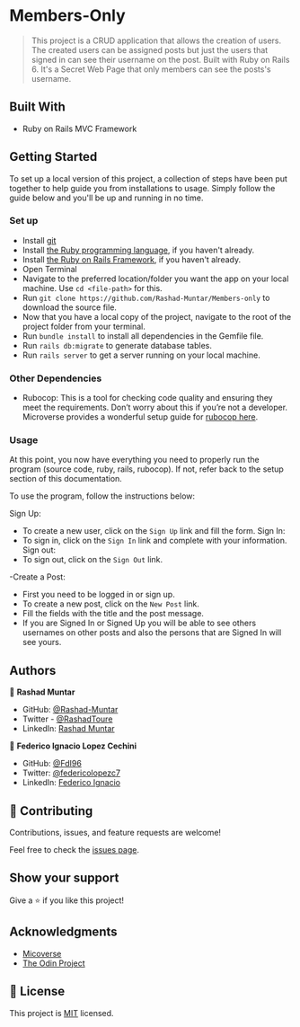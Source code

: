 # Members-Only

> This project is a CRUD application that allows the creation of users. The created users can be assigned posts but just the users that signed in can see their username on the post. Built with Ruby on Rails 6. It's a Secret Web Page that only members can see the posts's username.

## Built With

- Ruby on Rails MVC Framework

## Getting Started

To set up a local version of this project, a collection of steps have been put together to help guide you from installations to usage. Simply follow the guide below and you'll be up and running in no time.

### Set up

- Install [git](https://git-scm.com/downloads)
- Install [the Ruby programming language](https://ruby-doc.org/downloads/), if you haven't already.
- Install [the Ruby on Rails Framework](https://guides.rubyonrails.org/getting_started.html), if you haven't already.
- Open Terminal
- Navigate to the preferred location/folder you want the app on your local machine. Use `cd <file-path>` for this.
- Run `git clone https://github.com/Rashad-Muntar/Members-only` to download the source file.
- Now that you have a local copy of the project, navigate to the root of the project folder from your terminal.
- Run `bundle install` to install all dependencies in the Gemfile file.
- Run `rails db:migrate` to generate database tables.
- Run `rails server` to get a server running on your local machine.

### Other Dependencies

- Rubocop: This is a tool for checking code quality and ensuring they meet the requirements. Don’t worry about this if you’re not a developer. Microverse provides a wonderful setup guide for [rubocop here](https://github.com/microverseinc/linters-config/tree/master/ruby).

### Usage

At this point, you now have everything you need to properly run the program (source code, ruby, rails, rubocop). If not, refer back to the setup section of this documentation.

To use the program, follow the instructions below:

Sign Up:

- To create a new user, click on the `Sign Up` link and fill the form.
  Sign In:
- To sign in, click on the `Sign In` link and complete with your information.
  Sign out:
- To sign out, click on the `Sign Out` link.

-Create a Post:

- First you need to be logged in or sign up.
- To create a new post, click on the `New Post` link.
- Fill the fields with the title and the post message.
- If you are Signed In or Signed Up you will be able to see others usernames on other posts and also the persons that are Signed In will see yours.

## Authors

👤 **Rashad Muntar**

- GitHub: [@Rashad-Muntar](https://github.com/Rashad-Muntar)
- Twitter - [@RashadToure](https://twitter.com/RashadToure)
- LinkedIn: [Rashad Muntar](https://www.linkedin.com/in/rashad-muntar/)

👤 **Federico Ignacio Lopez Cechini**

- GitHub: [@FdI96](https://github.com/FdI96)
- Twitter: [@federicolopezc7 ](https://twitter.com/federicolopezc7)
- LinkedIn: [Federico Ignacio](https://www.linkedin.com/in/federico-ignacio-3285411a4/)

## 🤝 Contributing

Contributions, issues, and feature requests are welcome!

Feel free to check the [issues page](https://github.com/Rashad-Muntar/Members-only/issues).

## Show your support

Give a ⭐️ if you like this project!

## Acknowledgments

- [Micoverse](https://microverse.org)
- [The Odin Project](https://www.theodinproject.com)

## 📝 License

This project is [MIT](https://github.com/Rashad-Muntar/Members-only/blob/feature/app-setup/LICENSE) licensed.
